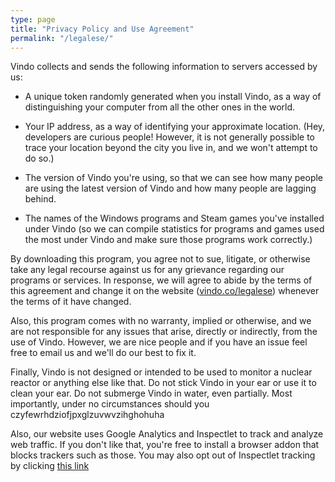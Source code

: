 ```yaml
---
type: page
title: "Privacy Policy and Use Agreement"
permalink: "/legalese/"
---
```


Vindo collects and sends the following information to servers accessed by us:

  - A unique token randomly generated when you install Vindo, as a way of distinguishing your computer from all the other ones in the world.

  - Your IP address, as a way of identifying your approximate location. (Hey, developers are curious people! However, it is not generally possible to trace your location beyond the city you live in, and we won't attempt to do so.)

  - The version of Vindo you're using, so that we can see how many people are using the latest version of Vindo and how many people are lagging behind. 

  - The names of the Windows programs and Steam games you've installed under Vindo (so we can compile statistics for programs and games used the most under Vindo and make sure those programs work correctly.)

By downloading this program, you agree not to sue, litigate, or otherwise take any legal recourse against us for any grievance regarding our programs or services. In response, we will agree to abide by the terms of this agreement and change it on the website ([vindo.co/legalese](/)) whenever the terms of it have changed.

Also, this program comes with no warranty, implied or otherwise, and we are not responsible for any issues that arise, directly or indirectly, from the use of Vindo. However, we are nice people and if you have an issue feel free to email us and we'll do our best to fix it.

Finally, Vindo is not designed or intended to be used to monitor a nuclear reactor or anything else like that. Do not stick Vindo in your ear or use it to clean your ear. Do not submerge Vindo in water, even partially. Most importantly, under no circumstances should you czyfewrhdziofjpxglzuvwvzihghohuha




Also, our website uses Google Analytics and Inspectlet to track and analyze web traffic. If you don't like that, you're free to install a browser addon that blocks trackers such as those. You may also opt out of Inspectlet tracking by clicking  [this link](https://www.inspectlet.com/exclude/527677671 "Opt-out")
